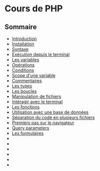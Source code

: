 # Cours de PHP

## Sommaire

- [Introduction](./01-introduction) 
- [Installation](./02-installation) 
- [Syntaxe](./03-syntax) 
- [Exécution depuis le terminal](./04-execution-in-terminal) 
- [Les variables](./05-variables) 
- [Opérations](./06-operations) 
- [Conditions](./07-conditions) 
- [Scope d'une variable](./08-scope) 
- [Commentaires](./09-comments) 
- [Les types](./10-types) 
- [Les boucles](./11-loops) 
- [Manipulation de fichiers](./12-files) 
- [Intéragir avec le terminal](./13-terminal) 
- [Les fonctions](./14-functions) 
- [Utilisation avec une base de données](./15-db-features) 
- [Séparation du code en plusieurs fichiers](./16-code-split) 
- [Premiers pas sur le navigateur](./17-browser-first-steps) 
- [Query parameters](./18-query-params) 
- [Les formulaires](./19-forms) 
- [](./20-session) 
- [](./21-classes) 
- [](./22-inheritance) 
- [](./23-abstract) 
- [](./24-interface) 
- [](./25-enums) 
